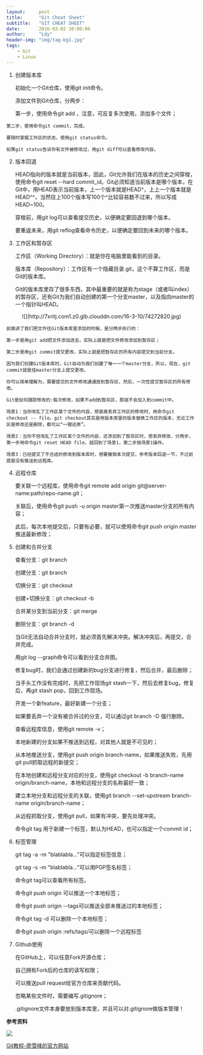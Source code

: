 ```yaml
---
layout:     post
title:      "Git Cheat Sheet"
subtitle:   "GIT CHEAT SHEET"
date:       2016-03-02 10:00:00
author:     "Ldy"
header-img: "img/tag-bg1.jpg"
tags:
    - Git
    - Linux
---
```


1. 创建版本库

	初始化一个Git仓库，使用git init命令。

	添加文件到Git仓库，分两步：

	第一步，使用命令git add <file>，注意，可反复多次使用，添加多个文件；
<!--more-->
	第二步，使用命令git commit，完成。

	要随时掌握工作区的状态，使用git status命令。

	如果git status告诉你有文件被修改过，用git diff可以查看修改内容。

2. 版本回退

	HEAD指向的版本就是当前版本，因此，Git允许我们在版本的历史之间穿梭，使用命令git reset --hard commit_id。Git必须知道当前版本是哪个版本，在Git中，用HEAD表示当前版本，上一个版本就是HEAD^，上上一个版本就是HEAD^^，当然往上100个版本写100个^比较容易数不过来，所以写成HEAD~100。

	穿梭前，用git log可以查看提交历史，以便确定要回退到哪个版本。

	要重返未来，用git reflog查看命令历史，以便确定要回到未来的哪个版本。

3. 工作区和暂存区

	工作区（Working Directory）：就是你在电脑里能看到的目录。

	版本库（Repository）：工作区有一个隐藏目录.git，这个不算工作区，而是Git的版本库。

	Git的版本库里存了很多东西，其中最重要的就是称为stage（或者叫index）的暂存区，还有Git为我们自动创建的第一个分支master，以及指向master的一个指针叫HEAD。

<center>
![](http://7xritj.com1.z0.glb.clouddn.com/16-3-10/74272820.jpg)
</center>

	前面讲了我们把文件往Git版本库里添加的时候，是分两步执行的：

	第一步是用git add把文件添加进去，实际上就是把文件修改添加到暂存区；

	第二步是用git commit提交更改，实际上就是把暂存区的所有内容提交到当前分支。

	因为我们创建Git版本库时，Git自动为我们创建了唯一一个master分支，所以，现在，git commit就是往master分支上提交更改。

	你可以简单理解为，需要提交的文件修改通通放到暂存区，然后，一次性提交暂存区的所有修改。

	Git是如何跟踪修改的:每次修改，如果不add到暂存区，那就不会加入到commit中。

	场景1：当你改乱了工作区某个文件的内容，想直接丢弃工作区的修改时，用命令git checkout -- file。git checkout其实是用版本库里的版本替换工作区的版本，无论工作区是修改还是删除，都可以“一键还原”。

	场景2：当你不但改乱了工作区某个文件的内容，还添加到了暂存区时，想丢弃修改，分两步，第一步用命令git reset HEAD file，就回到了场景1，第二步按场景1操作。

	场景3：已经提交了不合适的修改到版本库时，想要撤销本次提交，参考版本回退一节，不过前提是没有推送到远程库。

4. 远程仓库

	要关联一个远程库，使用命令git remote add origin git@server-name:path/repo-name.git；

	关联后，使用命令git push -u origin master第一次推送master分支的所有内容；

	此后，每次本地提交后，只要有必要，就可以使用命令git push origin master推送最新修改；

5. 创建和合并分支

	查看分支：git branch

	创建分支：git branch <name>

	切换分支：git checkout <name>

	创建+切换分支：git checkout -b <name>

	合并某分支到当前分支：git merge <name>

	删除分支：git branch -d <name>

	当Git无法自动合并分支时，就必须首先解决冲突。解决冲突后，再提交，合并完成。

	用git log --graph命令可以看到分支合并图。

	修复bug时，我们会通过创建新的bug分支进行修复，然后合并，最后删除；

	当手头工作没有完成时，先把工作现场git stash一下，然后去修复bug，修复后，再git stash pop，回到工作现场。

	开发一个新feature，最好新建一个分支；

	如果要丢弃一个没有被合并过的分支，可以通过git branch -D <name>强行删除。

	查看远程库信息，使用git remote -v；

	本地新建的分支如果不推送到远程，对其他人就是不可见的；

	从本地推送分支，使用git push origin branch-name，如果推送失败，先用git pull抓取远程的新提交；

	在本地创建和远程分支对应的分支，使用git checkout -b branch-name origin/branch-name，本地和远程分支的名称最好一致；

	建立本地分支和远程分支的关联，使用git branch --set-upstream branch-name origin/branch-name；

	从远程抓取分支，使用git pull，如果有冲突，要先处理冲突。

	命令git tag <name>用于新建一个标签，默认为HEAD，也可以指定一个commit id；

6. 标签管理

	git tag -a <tagname> -m "blablabla..."可以指定标签信息；

	git tag -s <tagname> -m "blablabla..."可以用PGP签名标签；

	命令git tag可以查看所有标签。

	命令git push origin <tagname>可以推送一个本地标签；

	命令git push origin --tags可以推送全部未推送过的本地标签；

	命令git tag -d <tagname>可以删除一个本地标签；

	命令git push origin :refs/tags/<tagname>可以删除一个远程标签

7. Github使用

	在GitHub上，可以任意Fork开源仓库；

	自己拥有Fork后的仓库的读写权限；

	可以推送pull request给官方仓库来贡献代码。

	忽略某些文件时，需要编写.gitignore；

	.gitignore文件本身要放到版本库里，并且可以对.gitignore做版本管理！



**参考资料**

![](http://7xritj.com1.z0.glb.clouddn.com/16-3-10/93928228.jpg)

[Git教程-廖雪峰的官方网站](http://www.liaoxuefeng.com/wiki/0013739516305929606dd18361248578c67b8067c8c017b000)
